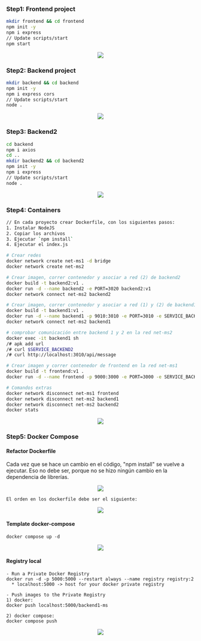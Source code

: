 ### Step1: Frontend project

```bash
mkdir frontend && cd frontend
npm init -y
npm i express
// Update scripts/start
npm start
```

<div align="center">
  <img src="imgs/frontend.png">
</div>

### Step2: Backend project

```bash
mkdir backend && cd backend
npm init -y
npm i express cors
// Update scripts/start
node .
```

<div align="center">
  <img src="imgs/backend.png">
</div>

### Step3: Backend2

```bash
cd backend
npm i axios
cd ..
mkdir backend2 && cd backend2
npm init -y
npm i express
// Update scripts/start
node .
```

<div align="center">
  <img src="imgs/backend2.png">
</div>

### Step4: Containers

```bash
// En cada proyecto crear Dockerfile, con los siguientes pasos:
1. Instalar NodeJS
2. Copiar los archivos
3. Ejecutar `npm install`
4. Ejecutar el index.js

# Crear redes
docker network create net-ms1 -d bridge
docker network create net-ms2

# Crear imagen, correr contenedor y asociar a red (2) de backend2
docker build -t backend2:v1 .
docker run -d --name backend2 -e PORT=3020 backend2:v1
docker network connect net-ms2 backend2

# Crear imagen, correr contenedor y asociar a red (1) y (2) de backend1
docker build -t backend1:v1 .
docker run -d --name backend1 -p 9010:3010 -e PORT=3010 -e SERVICE_BACKEND2=http://backend2:3020/api/myIp --network net-ms1 backend1:v1
docker network connect net-ms2 backend1

# comprobar comunicación entre backend 1 y 2 en la red net-ms2
docker exec -it backend1 sh
/# apk add url
/# curl $SERVICE_BACKEND2
/# curl http://localhost:3010/api/message

# Crear imagen y correr contenedor de frontend en la red net-ms1
docker build -t frontend:v1 .
docker run -d --name frontend -p 9000:3000 -e PORT=3000 -e SERVICE_BACKEND1=http://localhost:9010/api/message --network net-ms1 frontend:v1

# Comandos extras
docker network disconnect net-ms1 frontend
docker network disconnect net-ms2 backend1
docker network disconnect net-ms2 backend2
docker stats
```

<div align="center">
  <img src="imgs/containers.png">
</div>

### Step5: Docker Compose

#### Refactor Dockerfile

Cada vez que se hace un cambio en el código, "npm install" se vuelve a ejecutar. Eso no debe ser, porque no se hizo ningún cambio en la dependencia de librerías.

<div align="center">
  <img src="imgs/cache.png">
</div>

```
El orden en los dockerfile debe ser el siguiente:
```

<div align="center">
  <img src="imgs/cache-2.png">
</div>

#### Template docker-compose

```
docker compose up -d
```

<div align="center">
  <img src="imgs/docker-compose.png">
</div>

#### Registry local

```
- Run a Private Docker Registry
docker run -d -p 5000:5000 --restart always --name registry registry:2
  * localhost:5000 -> host for your docker private registry

- Push images to the Private Registry
1) docker:
docker push localhost:5000/backend1-ms

2) docker compose:
docker compose push
```

<div align="center">
  <img src="imgs/registry.png">
</div>
